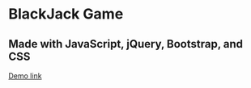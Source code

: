 # BlackJack Game
## Made with JavaScript, jQuery, Bootstrap, and CSS

[Demo link](https://digitalcrafts.com)